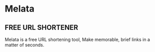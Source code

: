 # Melata
## FREE URL SHORTENER
Melata is a free URL shortening tool, Make memorable, brief links in a matter of seconds.
